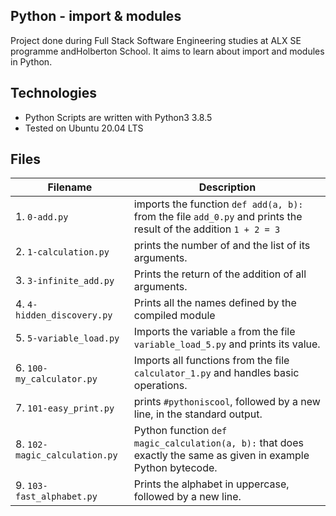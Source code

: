 Python - import & modules
---
Project done during Full Stack Software Engineering studies at ALX SE programme andHolberton School. It aims to learn about import and modules in Python.

Technologies
---
* Python Scripts are written with Python3 3.8.5
* Tested on Ubuntu 20.04 LTS

Files
---
Filename                       |        Description
-------------------------      |---------------------
1. `0-add.py`                  | imports the function `def add(a, b):` from the file `add_0.py` and prints the result of the addition `1 + 2 = 3`
2. `1-calculation.py`          |  prints the number of and the list of its arguments.
3. `3-infinite_add.py`         | Prints the return of the addition of all arguments.
4. `4-hidden_discovery.py`     | Prints all the names defined by the compiled module 
5. `5-variable_load.py`        | Imports the variable `a` from the file `variable_load_5.py` and prints its value.
6. `100-my_calculator.py`      | Imports all functions from the file `calculator_1.py` and handles basic operations.
7. `101-easy_print.py`         | prints `#pythoniscool`, followed by a new line, in the standard output.
8. `102-magic_calculation.py`  | Python function `def magic_calculation(a, b):` that does exactly the same as given in example Python bytecode.
9. `103-fast_alphabet.py`      | Prints the alphabet in uppercase, followed by a new line.
